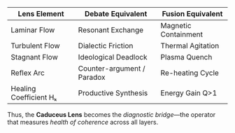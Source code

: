 | Lens Element           | Debate Equivalent          | Fusion Equivalent    |
| ---------------------- | -------------------------- | -------------------- |
| Laminar Flow           | Resonant Exchange          | Magnetic Containment |
| Turbulent Flow         | Dialectic Friction         | Thermal Agitation    |
| Stagnant Flow          | Ideological Deadlock       | Plasma Quench        |
| Reflex Arc             | Counter-argument / Paradox | Re-heating Cycle     |
| Healing Coefficient Hₖ | Productive Synthesis       | Energy Gain Q>1      |

Thus, the **Caduceus Lens** becomes the *diagnostic bridge*—the operator that measures *health of coherence* across all layers.